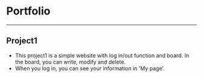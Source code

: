 # Portfolio
----------------------
## Project1
- This project1 is a simple website with log in/out function and board. In the board, you can write, modify and delete. 
- When you log in, you can see your information in 'My page'.
